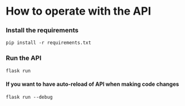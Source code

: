 # How to operate with the API
### Install the requirements
```shell
pip install -r requirements.txt
```
### Run the API
```shell
flask run
```
#### If you want to have auto-reload of API when making code changes 
```shell
flask run --debug
```
